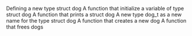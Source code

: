 Defining a new type struct dog
A function that initialize a variable of type struct dog
A function that prints a struct dog
A new type dog_t as a new name for the type struct dog
A function that creates a new dog
A function that frees dogs

